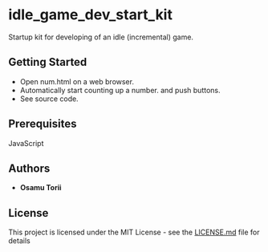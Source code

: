 # idle_game_dev_start_kit

Startup kit for developing of an idle (incremental) game.

## Getting Started

* Open num.html on a web browser.
* Automatically start counting up a number. and push buttons.
* See source code.

## Prerequisites

JavaScript

## Authors

* **Osamu Torii**

## License

This project is licensed under the MIT License - see the [LICENSE.md](LICENSE.md) file for details

